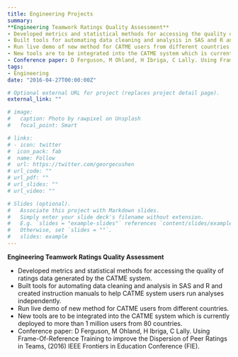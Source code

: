 ```yaml
---
title: Engineering Projects
summary:  
**Engineering Teamwork Ratings Quality Assessment**
- Developed metrics and statistical methods for accessing the quality of ratings data generated by the CATME system. 
- Built tools for automating data cleaning and analysis in SAS and R and created instruction manuals to help CATME system users run analyses independently.  
- Run live demo of new method for CATME users from different countries.  
- New tools are to be integrated into the CATME system which is currently deployed to more than 1 million users from 80 countries.  
- Conference paper: D Ferguson, M Ohland, H Ibriga, C Lally. Using Frame-Of-Reference Training to improve the Dispersion of Peer Ratings in Teams, (2016) IEEE Frontiers in Education Conference (FIE).  
tags:  
- Engineering  
date: "2016-04-27T00:00:00Z"

# Optional external URL for project (replaces project detail page).
external_link: ""

# image:
#   caption: Photo by rawpixel on Unsplash
#   focal_point: Smart

# links:
# - icon: twitter
#  icon_pack: fab
#  name: Follow
#  url: https://twitter.com/georgecushen
# url_code: ""
# url_pdf: ""
# url_slides: ""
# url_video: ""

# Slides (optional).
#   Associate this project with Markdown slides.
#   Simply enter your slide deck's filename without extension.
#   E.g. `slides = "example-slides"` references `content/slides/example-slides.md`.
#   Otherwise, set `slides = ""`.
#   slides: example
---
```

**Engineering Teamwork Ratings Quality Assessment**
- Developed metrics and statistical methods for accessing the quality of ratings data generated by the CATME system. 
- Built tools for automating data cleaning and analysis in SAS and R and created instruction manuals to help CATME system users run analyses independently.  
- Run live demo of new method for CATME users from different countries.  
- New tools are to be integrated into the CATME system which is currently deployed to more than 1 million users from 80 countries.  
- Conference paper: D Ferguson, M Ohland, H Ibriga, C Lally. Using Frame-Of-Reference Training to improve the Dispersion of Peer Ratings in Teams, (2016) IEEE Frontiers in Education Conference (FIE).


